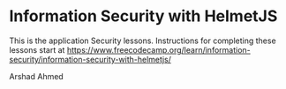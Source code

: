 # Information Security with HelmetJS

This is the application Security lessons. Instructions for completing these lessons start at https://www.freecodecamp.org/learn/information-security/information-security-with-helmetjs/

Arshad Ahmed
